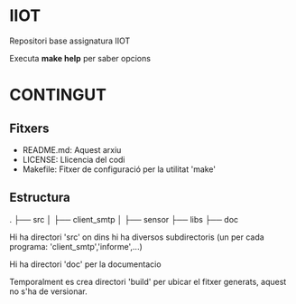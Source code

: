 # IIOT
Repositori base assignatura IIOT 

Executa **make help** per saber opcions

# CONTINGUT

## Fitxers
* README.md: Aquest arxiu
* LICENSE:   Llicencia del codi
* Makefile:  Fitxer de configuració per la utilitat 'make'


## Estructura
.
├── src
│   ├── client_smtp
│   ├── sensor
├── libs
├── doc

Hi ha directori 'src' on dins hi ha diversos subdirectoris (un per cada programa: 'client_smtp','informe',...)

Hi ha directori 'doc' per la documentacio

Temporalment es crea directori 'build' per ubicar el fitxer generats, aquest no s'ha de versionar.



